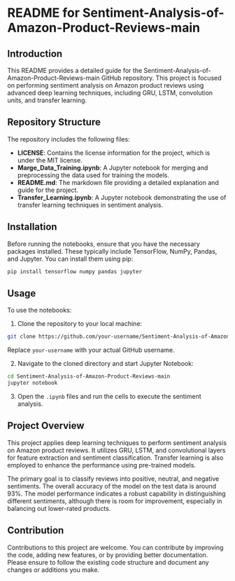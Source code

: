 # README for Sentiment-Analysis-of-Amazon-Product-Reviews-main

## Introduction

This README provides a detailed guide for the Sentiment-Analysis-of-Amazon-Product-Reviews-main GitHub repository. This project is focused on performing sentiment analysis on Amazon product reviews using advanced deep learning techniques, including GRU, LSTM, convolution units, and transfer learning.

## Repository Structure

The repository includes the following files:

- **LICENSE**: Contains the license information for the project, which is under the MIT license.
- **Marge_Data_Training.ipynb**: A Jupyter notebook for merging and preprocessing the data used for training the models.
- **README.md**: The markdown file providing a detailed explanation and guide for the project.
- **Transfer_Learning.ipynb**: A Jupyter notebook demonstrating the use of transfer learning techniques in sentiment analysis.

## Installation

Before running the notebooks, ensure that you have the necessary packages installed. These typically include TensorFlow, NumPy, Pandas, and Jupyter. You can install them using pip:

```bash
pip install tensorflow numpy pandas jupyter
```

## Usage

To use the notebooks:

1. Clone the repository to your local machine:

```bash
git clone https://github.com/your-username/Sentiment-Analysis-of-Amazon-Product-Reviews-main.git
```

Replace `your-username` with your actual GitHub username.

2. Navigate to the cloned directory and start Jupyter Notebook:

```bash
cd Sentiment-Analysis-of-Amazon-Product-Reviews-main
jupyter notebook
```

3. Open the `.ipynb` files and run the cells to execute the sentiment analysis.

## Project Overview

This project applies deep learning techniques to perform sentiment analysis on Amazon product reviews. It utilizes GRU, LSTM, and convolutional layers for feature extraction and sentiment classification. Transfer learning is also employed to enhance the performance using pre-trained models.

The primary goal is to classify reviews into positive, neutral, and negative sentiments. The overall accuracy of the model on the test data is around 93%. The model performance indicates a robust capability in distinguishing different sentiments, although there is room for improvement, especially in balancing out lower-rated products.

## Contribution

Contributions to this project are welcome. You can contribute by improving the code, adding new features, or by providing better documentation. Please ensure to follow the existing code structure and document any changes or additions you make.
